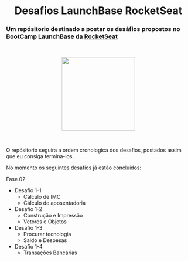 <h1 align="center">Desafios LaunchBase RocketSeat</h1>
 <h3>Um repósitorio destinado a postar os desáfios propostos no BootCamp LaunchBase da <a href="https://rocketseat.com.br">RocketSeat</a></h3>
 <br>
 <p align="center">
    <img src="https://camo.githubusercontent.com/268b1344409fac98c4eeda520482b6910c4ddcba/68747470733a2f2f73746f726167652e676f6f676c65617069732e636f6d2f676f6c64656e2d77696e642f626f6f7463616d702d6c61756e6368626173652f6c6f676f2e706e67" width="200">
 </p>
 <br>
 <p>O repósitorio seguira a ordem cronologica dos desafios, postados assim que eu consiga termina-los.</p>
 <p>No momento os seguintes desafios já estão concluídos:</p>
 <p>Fase 02</p>
<ul>
    <li>Desafio 1-1
    <ul>
        <li>Cálculo de IMC
        <li>Cálculo de aposentadoria
    </ul>
    <li>Desafio 1-2
    <ul>
        <li>Construção e Impressão
        <li>Vetores e Objetos
    </ul>
    <li>Desafio 1-3
    <ul>
        <li>Procurar tecnologia
        <li>Saldo e Despesas
    </ul>
    <li>Desafio 1-4
        <ul>
            <li>Transações Bancárias 
        </ul>
    </li>
    
</ul>

